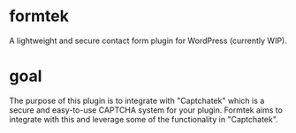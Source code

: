 # formtek
A lightweight and secure contact form plugin for WordPress (currently WIP).

# goal

The purpose of this plugin is to integrate with "Captchatek" which is a secure and easy-to-use CAPTCHA system for your plugin. Formtek aims to integrate with this and leverage some of the functionality in "Captchatek".
